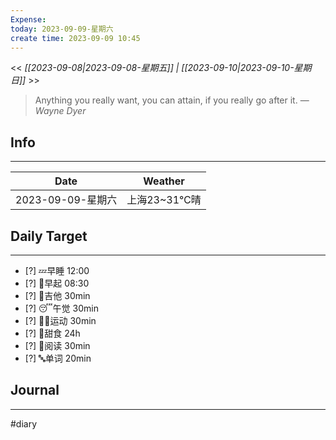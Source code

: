 ```yaml
---
Expense: 
today: 2023-09-09-星期六
create time: 2023-09-09 10:45
---
```


<< *[[2023-09-08|2023-09-08-星期五]] | [[2023-09-10|2023-09-10-星期日]]* >>


> Anything you really want, you can attain, if you really go after it.
> — <cite>Wayne Dyer</cite>


## Info
***
| Date        | Weather      | 
| ----------- | ------------ |
| 2023-09-09-星期六 |  上海23~31℃晴 |


## Daily Target 
***
- [?] 💤早睡   12:00
- [?] 🌅早起    08:30
- [?] 🎵吉他    30min
- [?] 😴午觉    30min
- [?] 🏃‍♀️运动    30min  
- [?] 🚫甜食    24h
- [?] 📖阅读    30min 
- [?] 🔤单词    20min    


##  Journal
***




#diary